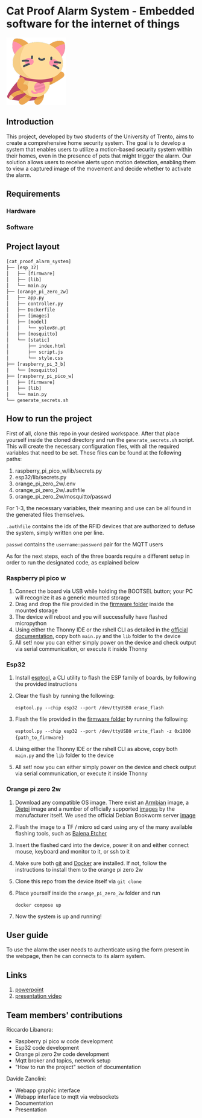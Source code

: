 # Cat Proof Alarm System - Embedded software for the internet of things

![logo](orange_pi_zero_2w/static/icon.png)

## Introduction

This project, developed by two students of the University of Trento, aims to create a comprehensive home security system.
The goal is to develop a system that enables users to utilize a motion-based security system within their homes, even in the presence of pets that might trigger the alarm. Our solution allows users to receive alerts upon motion detection, enabling them to view a captured image of the movement and decide whether to activate the alarm.

## Requirements
### Hardware
### Software

## Project layout
```
[cat_proof_alarm_system]
├── [esp_32]
│   ├── [firmware]
│   ├── [lib]
│   └── main.py
├── [orange_pi_zero_2w]
│   ├── app.py
│   ├── controller.py
│   ├── Dockerfile
│   ├── [images]
│   ├── [model]
│   │   └── yolov8n.pt
│   ├── [mosquitto]
│   └── [static]
│       ├── index.html
│       ├── script.js
│       └── style.css
├── [raspberry_pi_3_b]
│   └── [mosquitto]
├── [raspberry_pi_pico_w]
│   ├── [firmware]
│   ├── [lib]
│   └── main.py
└── generate_secrets.sh
```
## How to run the project

First of all, clone this repo in your desired workspace.
After that place yourself inside the cloned directory and run the `generate_secrets.sh` script. This will create the necessary configuration files, with all the required variables that need to be set.
These files can be found at the following paths:

1. raspberry_pi_pico_w/lib/secrets.py
2. esp32/lib/secrets.py
3. orange_pi_zero_2w/.env
4. orange_pi_zero_2w/.authfile
5. orange_pi_zero_2w/mosquitto/passwd

For 1-3, the necessary variables, their meaning and use can be all found in the generated files themselves. 

`.authfile` contains the ids of the RFID devices that are authorized to defuse the system, simply written one per line.

`passwd` contains the `username:password` pair for the MQTT users

As for the next steps, each of the three boards require a different setup in order to run the designated code, as explained below

### Raspberry pi pico w

1. Connect the board via USB while holding the BOOTSEL button; your PC will recognize it as a generic mounted storage
1. Drag and drop the file provided in the [firmware folder](raspberry_pi_pico_w/firmware) inside the mounted storage
1. The device will reboot and you will successfully have flashed micropython
1. Using either the Thonny IDE or the rshell CLI as detailed in the [official documentation](https://datasheets.raspberrypi.com/pico/raspberry-pi-pico-python-sdk.pdf), copy both `main.py` and the `lib` folder to the device
1. All set! now you can either simply power on the device and check output via serial communication, or execute it inside Thonny

### Esp32

1. Install [esptool](https://docs.espressif.com/projects/esptool/en/latest/esp32/installation.html), a CLI utility to flash the ESP family of boards, by following the provided instructions
1. Clear the flash by running the following:
	
	`esptool.py --chip esp32 --port /dev/ttyUSB0 erase_flash`
1. Flash the file provided in the [firmware folder](esp_32/firmware) by running the following:
	
	`esptool.py --chip esp32 --port /dev/ttyUSB0 write_flash -z 0x1000 {path_to_firmware}`

1. Using either the Thonny IDE or the rshell CLI as above, copy both `main.py` and the `lib` folder to the device
1. All set! now you can either simply power on the device and check output via serial communication, or execute it inside Thonny

### Orange pi zero 2w

1. Download any compatible OS image. There exist an [Armbian](https://www.armbian.com/orange-pi-zero-2w/#) image, a [Dietpi](https://dietpi.com/#downloadinfo) image and a number of officially supported [images](http://www.orangepi.org/html/hardWare/computerAndMicrocontrollers/service-and-support/Orange-Pi-Zero-2W.html) by the manufacturer itself. We used the official Debian Bookworm server [image](https://drive.google.com/drive/folders/1wjhR3YDvZzoBq7UiTYBgAUEWATIPNAjJ)
1. Flash the image to a TF / micro sd card using any of the many available flashing tools, such as [Balena Etcher](https://etcher.balena.io/)
1. Insert the flashed card into the device, power it on and either connect mouse, keyboard and monitor to it, or ssh to it
1. Make sure both [git](https://git-scm.com/book/en/v2/Getting-Started-Installing-Git) and [Docker](https://docs.docker.com/engine/install/) are installed. If not, follow the instructions to install them to the orange pi zero 2w
1. Clone this repo from the device itself via `git clone`
1. Place yourself inside the `orange_pi_zero_2w` folder and run

	`docker compose up`

1. Now the system is up and running!  

## User guide

To use the alarm the user needs to authenticate using the form present in the webpage, then he can connects to its alarm system. 

## Links

1. [powerpoint]()
1. [presentation video]()

## Team members' contributions

Riccardo Libanora:

- Raspberry pi pico w code development
- Esp32 code development
- Orange pi zero 2w code development
- Mqtt broker and topics, network setup
- "How to run the project" section of documentation

Davide Zanolini: 

- Webapp graphic interface
- Webapp interface to mqtt via websockets 
- Documentation
- Presentation